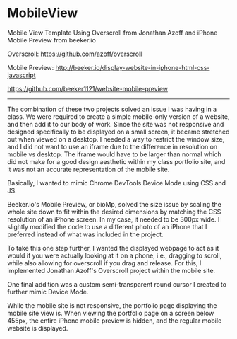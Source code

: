 # MobileView
Mobile View Template Using Overscroll from Jonathan Azoff and iPhone Mobile Preview from beeker.io

Overscroll: https://github.com/azoff/overscroll

Mobile Preview: http://beeker.io/display-website-in-iphone-html-css-javascript

https://github.com/beeker1121/website-mobile-preview

-----

The combination of these two projects solved an issue I was having in a class. We were required to create a simple mobile-only version of a website, and then add it to our body of work.  Since the site was not responsive and designed specifically to be displayed on a small screen, it became stretched out when viewed on a desktop.  I needed a way to restrict the window size, and I did not want to use an iframe due to the difference in resolution on mobile vs desktop. The iframe would have to be larger than normal which did not make for a good design aesthetic within my class portfolio site, and it was not an accurate representation of the mobile site.

Basically, I wanted to mimic Chrome DevTools Device Mode using CSS and JS.

Beeker.io's Mobile Preview, or bioMp, solved the size issue by scaling the whole site down to fit within the desired dimensions by matching the CSS resolution of an iPhone screen. In my case, it needed to be 300px wide. I slightly modified the code to use a different photo of an iPhone that I preferred instead of what was included in the project.

To take this one step further, I wanted the displayed webpage to act as it would if you were actually looking at it on a phone, i.e., dragging to scroll, while also allowing for overscroll if you drag and release. For this, I implemented Jonathan Azoff's Overscroll project within the mobile site. 

One final addition was a custom semi-transparent round cursor I created to further mimic Device Mode. 

While the mobile site is not responsive, the portfolio page displaying the mobile site view is. When viewing the portfolio page on a screen below 455px, the entire iPhone mobile preview is hidden, and the regular mobile website is displayed.
